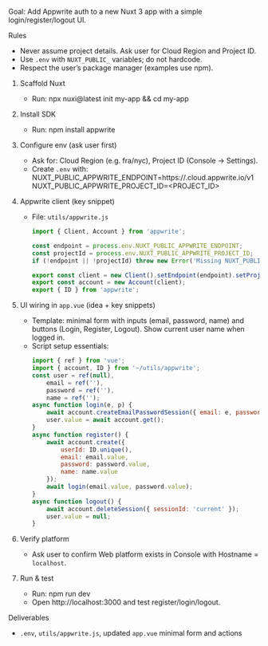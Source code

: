Goal: Add Appwrite auth to a new Nuxt 3 app with a simple login/register/logout UI.

Rules

- Never assume project details. Ask user for Cloud Region and Project ID.
- Use `.env` with `NUXT_PUBLIC_` variables; do not hardcode.
- Respect the user’s package manager (examples use npm).

1. Scaffold Nuxt
    - Run: npx nuxi@latest init my-app && cd my-app

2. Install SDK
    - Run: npm install appwrite

3. Configure env (ask user first)
    - Ask for: Cloud Region (e.g. fra/nyc), Project ID (Console → Settings).
    - Create `.env` with:
      NUXT_PUBLIC_APPWRITE_ENDPOINT=https://<REGION>.cloud.appwrite.io/v1
      NUXT_PUBLIC_APPWRITE_PROJECT_ID=<PROJECT_ID>

4. Appwrite client (key snippet)
    - File: `utils/appwrite.js`

        ```js
        import { Client, Account } from 'appwrite';

        const endpoint = process.env.NUXT_PUBLIC_APPWRITE_ENDPOINT;
        const projectId = process.env.NUXT_PUBLIC_APPWRITE_PROJECT_ID;
        if (!endpoint || !projectId) throw new Error('Missing NUXT_PUBLIC_* env in .env');

        export const client = new Client().setEndpoint(endpoint).setProject(projectId);
        export const account = new Account(client);
        export { ID } from 'appwrite';
        ```

5. UI wiring in `app.vue` (idea + key snippets)
    - Template: minimal form with inputs (email, password, name) and buttons (Login, Register, Logout). Show current user name when logged in.
    - Script setup essentials:
        ```js
        import { ref } from 'vue';
        import { account, ID } from '~/utils/appwrite';
        const user = ref(null),
            email = ref(''),
            password = ref(''),
            name = ref('');
        async function login(e, p) {
            await account.createEmailPasswordSession({ email: e, password: p });
            user.value = await account.get();
        }
        async function register() {
            await account.create({
                userId: ID.unique(),
                email: email.value,
                password: password.value,
                name: name.value
            });
            await login(email.value, password.value);
        }
        async function logout() {
            await account.deleteSession({ sessionId: 'current' });
            user.value = null;
        }
        ```

6. Verify platform
    - Ask user to confirm Web platform exists in Console with Hostname = `localhost`.

7. Run & test
    - Run: npm run dev
    - Open http://localhost:3000 and test register/login/logout.

Deliverables

- `.env`, `utils/appwrite.js`, updated `app.vue` minimal form and actions
